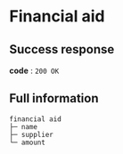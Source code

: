# Financial aid 

## Success response

**code** : `200 OK`

## Full information
```
financial aid
├─ name
├─ supplier
└─ amount
```